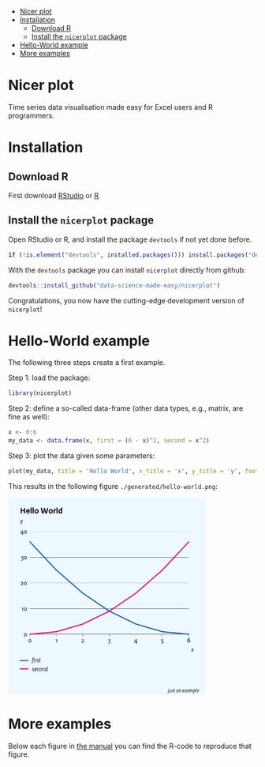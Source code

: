 - [Nicer plot](#nicer-plot)
- [Installation](#installation)
  * [Download R](#download-r)
  * [Install the `nicerplot` package](#install-the--nicerplot--package)
- [Hello-World example](#hello-world-example)
- [More examples](#more-examples)

# Nicer plot
Time series data visualisation made easy for Excel users and R programmers.

# Installation
## Download R
First download [RStudio](https://www.rstudio.com) or [R](https://cran.r-project.org/).

## Install the `nicerplot` package
Open RStudio or R, and install the package `devtools` if not yet done before.
``` R
if (!is.element("devtools", installed.packages())) install.packages("devtools", repos = "http://cran.us.r-project.org")
```

With the `devtools` package you can install `nicerplot` directly from github:
``` R
devtools::install_github("data-science-made-easy/nicerplot")
```

Congratulations, you now have the cutting-edge development version of `nicerplot`!

# Hello-World example
The following three steps create a first example.

Step 1: load the package:
``` R
library(nicerplot)
```

Step 2: define a so-called data-frame (other data types, e.g., matrix, are fine as well):
``` R
x <- 0:6
my_data <- data.frame(x, first = (6 - x)^2, second = x^2)
```

Step 3: plot the data given some parameters:
``` R
plot(my_data, title = 'Hello World', x_title = 'x', y_title = 'y', footnote = "just an example")
```

This results in the following figure `./generated/hello-world.png`:

<img src="./inst/extdata/examples/png/Hello-World.png" width = 400>

# More examples
Below each figure in [the manual](https://htmlpreview.github.io/?https://github.com/data-science-made-easy/nicerplot/blob/master/inst/extdata/nicerplot-manual.html) you can find the R-code to reproduce that figure.

